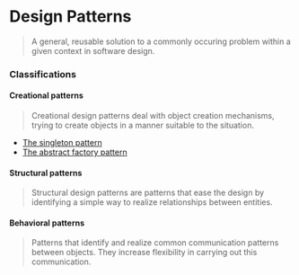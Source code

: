 # Design Patterns
> A general, reusable solution to a commonly occuring problem within a given context in software
design.


### Classifications

#### Creational patterns
> Creational design patterns deal with object creation mechanisms,  trying to create objects in a manner suitable to the situation.

- [The singleton pattern](singleton.md)
- [The abstract factory pattern](abstract_factory.md)

#### Structural patterns
> Structural design patterns are patterns that ease the design by identifying a simple way to realize relationships between entities.

#### Behavioral patterns
> Patterns that identify and realize common communication patterns between objects. They increase flexibility in carrying out this communication.
